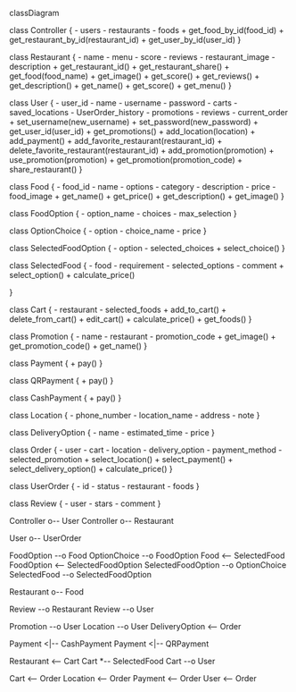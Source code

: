 
<!-- ```mermaid -->
classDiagram

class Controller {
    - users
    - restaurants
    - foods
    + get_food_by_id(food_id)
    + get_restaurant_by_id(restaurant_id)
    + get_user_by_id(user_id)
}


class Restaurant {
    - name
    - menu
    - score
    - reviews
    - restaurant_image
    - description
    + get_restaurant_id()
    + get_restaurant_share()
    + get_food(food_name)
    + get_image()
    + get_score()
    + get_reviews()
    + get_description()
    + get_name()
    + get_score()
    + get_menu()
}

class User {
    - user_id
    - name
    - username
    - password
    - carts
    - saved_locations
    - UserOrder_history
    - promotions
    - reviews
    - current_order
    + set_username(new_username)
    + set_password(new_password)
    + get_user_id(user_id)
    + get_promotions()
    + add_location(location)
    + add_payment()
    + add_favorite_restaurant(restaurant_id)
    + delete_favorite_restaurant(restaurant_id)
    + add_promotion(promotion)
    + use_promotion(promotion)
    + get_promotion(promotion_code)
    + share_restaurant()
}


class Food {
    - food_id
    - name
    - options
    - category
    - description
    - price
    - food_image
    + get_name()
    + get_price()
    + get_description()
    + get_image()
}

class FoodOption {
    - option_name
    - choices
    - max_selection
}

class OptionChoice {
    - option
    - choice_name
    - price
}

class SelectedFoodOption {
    - option
    - selected_choices
    + select_choice()
}

class SelectedFood {
    - food
    - requirement
    - selected_options
    - comment
    + select_option()
    + calculate_price()

}

class Cart {
    - restaurant
    - selected_foods
    + add_to_cart()
    + delete_from_cart()
    + edit_cart()
    + calculate_price()
    + get_foods()
}

class Promotion {
    - name
    - restaurant
    - promotion_code
    + get_image()
    + get_promotion_code()
    + get_name()
}

class Payment {
    + pay()
}

class QRPayment {
    + pay()
}

class CashPayment {
    + pay()
}

class Location {
    - phone_number
    - location_name
    - address
    - note
}

class DeliveryOption {
    - name
    - estimated_time
    - price
}

class Order {
    - user
    - cart
    - location
    - delivery_option
    - payment_method
    - selected_promotion
    + select_location()
    + select_payment()
    + select_delivery_option()
    + calculate_price()
}

class UserOrder {
    - id
    - status
    - restaurant
    - foods
}

class Review {
    - user
    - stars
    - comment
}

Controller o-- User
Controller o-- Restaurant

User o-- UserOrder

FoodOption --o Food
OptionChoice --o FoodOption
Food <-- SelectedFood
FoodOption <-- SelectedFoodOption
SelectedFoodOption --o OptionChoice 
SelectedFood --o SelectedFoodOption

Restaurant o-- Food


Review --o Restaurant
Review --o User


Promotion --o User
Location --o User
DeliveryOption <-- Order

Payment <|-- CashPayment
Payment <|-- QRPayment

Restaurant <-- Cart
Cart *-- SelectedFood
Cart --o User

Cart <-- Order
Location <-- Order
Payment <-- Order
User <-- Order
